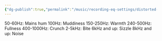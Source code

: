 ```yaml
---
{"dg-publish":true,"permalink":"/music/recording-eq-settings/distorted-electric-guitar/","tags":["Keep/Label/Mixing","Keep/Label/Electric-Guitar"]}
---
```




50-60Hz: Mains hum
100Hz: Muddiness
150-250Hz: Warmth
240-500Hz: Fullness
400-1000Hz: Crunch
2-5kHz: Bite
6kHz and up: Sizzle
8kHz and up: Noise